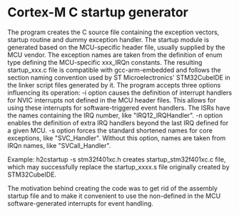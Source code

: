 # Cortex-M C startup generator
The program creates the C source file containing the exception vectors, startup routine and dummy exception handler.
The startup module is generated based on the MCU-specific header file, usually supplied by the MCU vendor.
The exception names are taken from the definition of enum type defining the MCU-specific xxx_IRQn constants.
The resulting startup_xxx.c file is compatible with gcc-arm-embedded and follows the section naming convention used by ST Microelectronics' STM32CubeIDE in the linker script files generated by it.
The program accepts three options influencing its operation:
-i option causes the definition of interrupt handlers for NVIC interrupts not defined in the MCU header files. This allows for using these interrupts for software-triggered event handlers. The ISRs have the names containing the IRQ number, like "IRQ12_IRQHandler".
-n <number> option enables the definition of extra IRQ handlers beyond the last IRQ defined for a given MCU.
-s option forces the standard shortened names for core exceptions, like "SVC_Handler". Without this option, names are taken from IRQn names, like "SVCall_Handler".

Example:
h2cstartup -s stm32f401xc.h
creates startup_stm32f401xc.c file, which may successfully replace the startup_xxxx.s file originally created by STM32CubeIDE.

The motivation behind creating the code was to get rid of the assembly startup file and to make it convenient to use the non-defined in the MCU software-generated interrupts for event handling.
